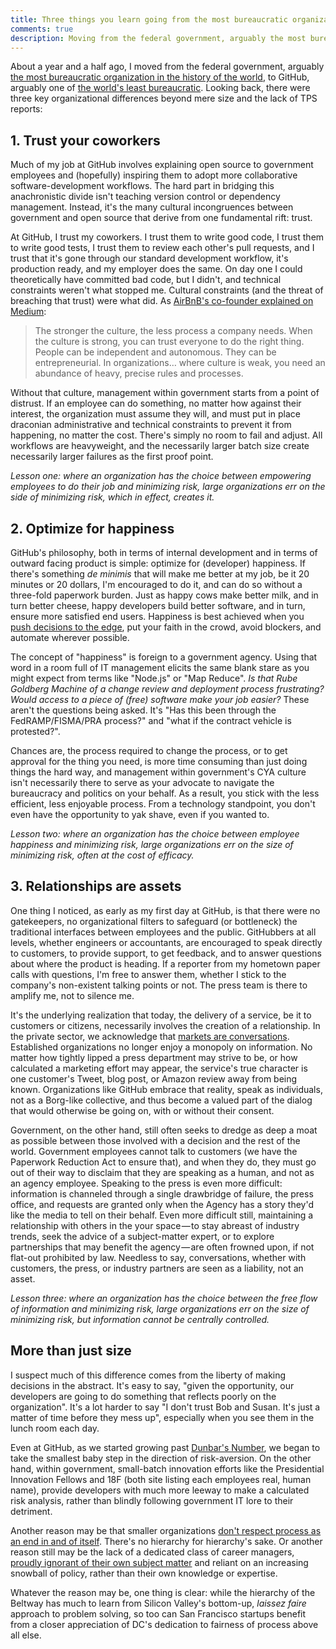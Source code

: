 ```yaml
---
title: Three things you learn going from the most bureaucratic organization in the world to the least
comments: true
description: Moving from the federal government, arguably the most bureaucratic organization in the history of the world, to GitHub, arguably one of the world's least bureaucratic, I learned that there were three key organizational differences beyond mere size and the lack of TPS reports.
---
```


About a year and a half ago, I moved from the federal government, arguably [the most bureaucratic organization in the history of the world](http://www.washingtonpost.com/sf/national/2014/03/22/sinkhole-of-bureaucracy/), to GitHub, arguably one of [the world's least bureaucratic](http://www.fastcolabs.com/3020181/open-company/inside-GitHubs-super-lean-management-strategy-and-how-it-drives-innovation). Looking back, there were three key organizational differences beyond mere size and the lack of TPS reports:

## 1. Trust your coworkers

Much of my job at GitHub involves explaining open source to government employees and (hopefully) inspiring them to adopt more collaborative software-development workflows. The hard part in bridging this anachronistic divide isn't teaching version control or dependency management. Instead, it's the many cultural incongruences between government and open source that derive from one fundamental rift: trust.

At GitHub, I trust my coworkers. I trust them to write good code, I trust them to write good tests, I trust them to review each other's pull requests, and I trust that it's gone through our standard development workflow, it's production ready, and my employer does the same. On day one I could theoretically have committed bad code, but I didn't, and technical constraints weren't what stopped me. Cultural constraints (and the threat of breaching that trust) were what did. As [AirBnB's co-founder explained on Medium](https://medium.com/@bchesky/dont-fuck-up-the-culture-597cde9ee9d4):

> The stronger the culture, the less process a company needs. When the culture is strong, you can trust everyone to do the right thing. People can be independent and autonomous. They can be entrepreneurial. In organizations… where culture is weak, you need an abundance of heavy, precise rules and processes.

Without that culture, management within government starts from a point of distrust. If an employee can do something, no matter how against their interest, the organization must assume they will, and must put in place draconian administrative and technical constraints to prevent it from happening, no matter the cost. There's simply no room to fail and adjust. All workflows are heavyweight, and the necessarily larger batch size create necessarily larger failures as the first proof point.

*Lesson one: where an organization has the choice between empowering employees to do their job and minimizing risk, large organizations err on the side of minimizing risk, which in effect, creates it.*

## 2. Optimize for happiness

GitHub's philosophy, both in terms of internal development and in terms of outward facing product is simple: optimize for (developer) happiness. If there's something *de minimis* that will make me better at my job, be it 20 minutes or 20 dollars, I'm encouraged to do it, and can do so without a three-fold paperwork burden. Just as happy cows make better milk, and in turn better cheese, happy developers build better software, and in turn, ensure more satisfied end users. Happiness is best achieved when you [push decisions to the edge](https://ben.balter.com/2013/06/12/an-open-letter-to-government-cios/#decentralized), put your faith in the crowd, avoid blockers, and automate wherever possible.

The concept of "happiness" is foreign to a government agency. Using that word in a room full of IT management elicits the same blank stare as you might expect from terms like "Node.js" or "Map Reduce". *Is that Rube Goldberg Machine of a change review and deployment process frustrating? Would access to a piece of (free) software make your job easier?* These aren't the questions being asked. It's "Has this been through the FedRAMP/FISMA/PRA process?" and "what if the contract vehicle is protested?".

Chances are, the process required to change the process, or to get approval for the thing you need, is more time consuming than just doing things the hard way, and management within government's CYA culture isn't necessarily there to serve as your advocate to navigate the bureaucracy and politics on your behalf. As a result, you stick with the less efficient, less enjoyable process. From a technology standpoint, you don't even have the opportunity to yak shave, even if you wanted to.

*Lesson two: where an organization has the choice between employee happiness and minimizing risk, large organizations err on the size of minimizing risk, often at the cost of efficacy.*

## 3. Relationships are assets

One thing I noticed, as early as my first day at GitHub, is that there were no gatekeepers, no organizational filters to safeguard (or bottleneck) the traditional interfaces between employees and the public. GitHubbers at all levels, whether engineers or accountants, are encouraged to speak directly to customers, to provide support, to get feedback, and to answer questions about where the product is heading. If a reporter from my hometown paper calls with questions, I'm free to answer them, whether I stick to the company's non-existent talking points or not. The press team is there to amplify me, not to silence me.

It's the underlying realization that today, the delivery of a service, be it to customers or citizens, necessarily involves the creation of a relationship. In the private sector, we acknowledge that [markets are conversations](http://www.cluetrain.com/book/95-theses.html). Established organizations no longer enjoy a monopoly on information. No matter how tightly lipped a press department may strive to be, or how calculated a marketing effort may appear, the service's true character is one customer's Tweet, blog post, or Amazon review away from being known. Organizations like GitHub embrace that reality, speak as individuals, not as a Borg-like collective, and thus become a valued part of the dialog that would otherwise be going on, with or without their consent.

Government, on the other hand, still often seeks to dredge as deep a moat as possible between those involved with a decision and the rest of the world. Government employees cannot talk to customers (we have the Paperwork Reduction Act to ensure that), and when they do, they must go out of their way to disclaim that they are speaking as a human, and not as an agency employee. Speaking to the press is even more difficult: information is channeled through a single drawbridge of failure, the press office, and requests are granted only when the Agency has a story they'd like the media to tell on their behalf. Even more difficult still, maintaining a relationship with others in the your space — to stay abreast of industry trends, seek the advice of a subject-matter expert, or to explore partnerships that may benefit the agency — are often frowned upon, if not flat-out prohibited by law. Needless to say, conversations, whether with customers, the press, or industry partners are seen as a liability, not an asset.

*Lesson three: where an organization has the choice between the free flow of information and minimizing risk, large organizations err on the size of minimizing risk, but information cannot be centrally controlled.*

## More than just size

I suspect much of this difference comes from the liberty of making decisions in the abstract. It's easy to say, "given the opportunity, our developers are going to do something that reflects poorly on the organization". It's a lot harder to say "I don't trust Bob and Susan. It's just a matter of time before they mess up", especially when you see them in the lunch room each day.

Even at GitHub, as we started growing past [Dunbar's Number](https://en.wikipedia.org/wiki/Dunbar's_number), we began to take the smallest baby step in the direction of risk-aversion. On the other hand, within government, small-batch innovation efforts like the Presidential Innovation Fellows and 18F (both site listing each employees real, human name), provide developers with much more leeway to make a calculated risk analysis, rather than blindly following government IT lore to their detriment.

Another reason may be that smaller organizations [don't respect process as an end in and of itself](http://www.fastcompany.com/1720052/googles-greatest-innovation-may-be-its-management-practice). There's no hierarchy for hierarchy's sake. Or another reason still may be the lack of a dedicated class of career managers, [proudly ignorant of their own subject matter](http://www.vox.com/2014/8/21/6053819/white-house-cybersecurity-czar-brags-about-his-lack-of-technical) and reliant on an increasing snowball of policy, rather than their own knowledge or expertise.

Whatever the reason may be, one thing is clear: while the hierarchy of the Beltway has much to learn from Silicon Valley's bottom-up, *laissez faire* approach to problem solving, so too can San Francisco startups benefit from a closer appreciation of DC's dedication to fairness of process above all else.
